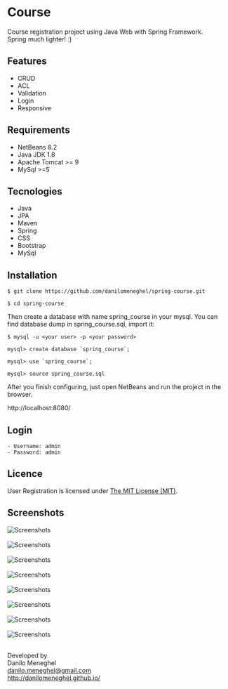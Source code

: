# Course

Course registration project using Java Web with Spring Framework.<br>
Spring much lighter! :)

## Features

- CRUD
- ACL
- Validation
- Login
- Responsive

## Requirements

- NetBeans 8.2
- Java JDK 1.8
- Apache Tomcat >= 9
- MySql >=5

## Tecnologies

- Java
- JPA
- Maven
- Spring
- CSS
- Bootstrap
- MySql

## Installation

```
$ git clone https://github.com/danilomeneghel/spring-course.git

$ cd spring-course

```

Then create a database with name spring_course in your mysql. You can find database dump in spring_course.sql, import it:

```
$ mysql -u <your user> -p <your password>

mysql> create database `spring_course`;

mysql> use `spring_course`;

mysql> source spring_course.sql

```

After you finish configuring, just open NetBeans and run the project in the browser. <br>

http://localhost:8080/

## Login
	- Username: admin
	- Password: admin

## Licence

User Registration is licensed under <a href="LICENSE">The MIT License (MIT)</a>.

## Screenshots

![Screenshots](screenshots/screenshot01.png)<br><br>
![Screenshots](screenshots/screenshot02.png)<br><br>
![Screenshots](screenshots/screenshot03.png)<br><br>
![Screenshots](screenshots/screenshot04.png)<br><br>
![Screenshots](screenshots/screenshot05.png)<br><br>
![Screenshots](screenshots/screenshot06.png)<br><br>
![Screenshots](screenshots/screenshot07.png)<br><br>
![Screenshots](screenshots/screenshot08.png)<br><br>


Developed by<br>
Danilo Meneghel<br>
danilo.meneghel@gmail.com<br>
http://danilomeneghel.github.io/<br>
